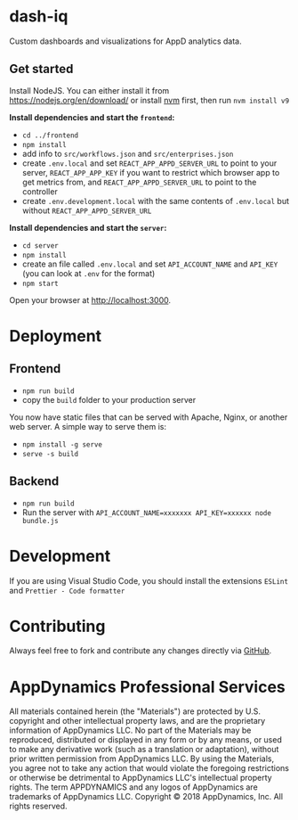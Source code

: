 # dash-iq

Custom dashboards and visualizations for AppD analytics data.

## Get started

Install NodeJS. You can either install it from https://nodejs.org/en/download/ or install [nvm](https://github.com/creationix/nvm) first, then run `nvm install v9`

**Install dependencies and start the `frontend`:**

* `cd ../frontend`
* `npm install`
* add info to `src/workflows.json` and `src/enterprises.json`
* create `.env.local` and set `REACT_APP_APPD_SERVER_URL` to point to your server, `REACT_APP_APP_KEY` if you want to restrict which browser app to get metrics from, and `REACT_APP_APPD_SERVER_URL` to point to the controller
* create `.env.development.local` with the same contents of `.env.local` but without `REACT_APP_APPD_SERVER_URL`

**Install dependencies and start the `server`:**

* `cd server`
* `npm install`
* create an file called `.env.local` and set `API_ACCOUNT_NAME` and `API_KEY` (you can look at `.env` for the format)
* `npm start`

Open your browser at [http://localhost:3000](http://localhost:3000).

# Deployment

## Frontend

* `npm run build`
* copy the `build` folder to your production server

You now have static files that can be served with Apache, Nginx, or another web server. A simple way to serve them is:

* `npm install -g serve`
* `serve -s build`

## Backend

* `npm run build`
* Run the server with `API_ACCOUNT_NAME=xxxxxxx API_KEY=xxxxxx node bundle.js`

# Development

If you are using Visual Studio Code, you should install the extensions `ESLint` and `Prettier - Code formatter`

# Contributing

Always feel free to fork and contribute any changes directly via [GitHub](https://github.com/Appdynamics/dash-iq).

# AppDynamics Professional Services

All materials contained herein (the "Materials") are protected by U.S. copyright and other intellectual property laws, and are the proprietary information of AppDynamics LLC. No part of the Materials may be reproduced, distributed or displayed in any form or by any means, or used to make any derivative work (such as a translation or adaptation), without prior written permission from AppDynamics LLC. By using the Materials, you agree not to take any action that would violate the foregoing restrictions or otherwise be detrimental to AppDynamics LLC's intellectual property rights. The term APPDYNAMICS and any logos of AppDynamics are trademarks of AppDynamics LLC.
Copyright © 2018 AppDynamics, Inc. All rights reserved.
